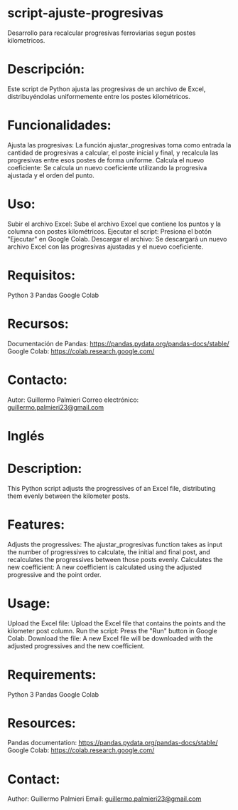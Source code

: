 # script-ajuste-progresivas
Desarrollo para recalcular progresivas ferroviarias segun postes kilometricos.

# Descripción:
Este script de Python ajusta las progresivas de un archivo de Excel, distribuyéndolas uniformemente entre los postes kilométricos.

# Funcionalidades:
Ajusta las progresivas: La función ajustar_progresivas toma como entrada la cantidad de progresivas a calcular, el poste inicial y final, y recalcula las progresivas entre esos postes de forma uniforme.
Calcula el nuevo coeficiente: Se calcula un nuevo coeficiente utilizando la progresiva ajustada y el orden del punto.

# Uso:
Subir el archivo Excel: Sube el archivo Excel que contiene los puntos y la columna con postes kilométricos.
Ejecutar el script: Presiona el botón "Ejecutar" en Google Colab.
Descargar el archivo: Se descargará un nuevo archivo Excel con las progresivas ajustadas y el nuevo coeficiente.

# Requisitos:
Python 3
Pandas
Google Colab

# Recursos:
Documentación de Pandas: https://pandas.pydata.org/pandas-docs/stable/
Google Colab: https://colab.research.google.com/

# Contacto:
Autor: Guillermo Palmieri
Correo electrónico: guillermo.palmieri23@gmail.com


# Inglés

# Description:
This Python script adjusts the progressives of an Excel file, distributing them evenly between the kilometer posts.

# Features:
Adjusts the progressives: The ajustar_progresivas function takes as input the number of progressives to calculate, the initial and final post, and recalculates the progressives between those posts evenly.
Calculates the new coefficient: A new coefficient is calculated using the adjusted progressive and the point order.

# Usage:
Upload the Excel file: Upload the Excel file that contains the points and the kilometer post column.
Run the script: Press the "Run" button in Google Colab.
Download the file: A new Excel file will be downloaded with the adjusted progressives and the new coefficient.

# Requirements:
Python 3
Pandas
Google Colab

# Resources:
Pandas documentation: https://pandas.pydata.org/pandas-docs/stable/
Google Colab: https://colab.research.google.com/

# Contact:
Author: Guillermo Palmieri 
Email: guillermo.palmieri23@gmail.com
